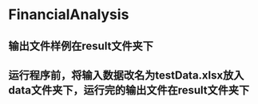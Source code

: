 # FinancialAnalysis
## 输出文件样例在result文件夹下
## 运行程序前，将输入数据改名为testData.xlsx放入data文件夹下，运行完的输出文件在result文件夹下

